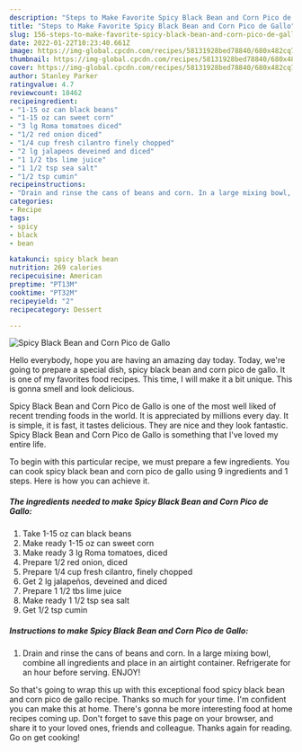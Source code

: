 ```yaml
---
description: "Steps to Make Favorite Spicy Black Bean and Corn Pico de Gallo"
title: "Steps to Make Favorite Spicy Black Bean and Corn Pico de Gallo"
slug: 156-steps-to-make-favorite-spicy-black-bean-and-corn-pico-de-gallo
date: 2022-01-22T10:23:40.661Z
image: https://img-global.cpcdn.com/recipes/58131928bed78840/680x482cq70/spicy-black-bean-and-corn-pico-de-gallo-recipe-main-photo.jpg
thumbnail: https://img-global.cpcdn.com/recipes/58131928bed78840/680x482cq70/spicy-black-bean-and-corn-pico-de-gallo-recipe-main-photo.jpg
cover: https://img-global.cpcdn.com/recipes/58131928bed78840/680x482cq70/spicy-black-bean-and-corn-pico-de-gallo-recipe-main-photo.jpg
author: Stanley Parker
ratingvalue: 4.7
reviewcount: 18462
recipeingredient:
- "1-15 oz can black beans"
- "1-15 oz can sweet corn"
- "3 lg Roma tomatoes diced"
- "1/2 red onion diced"
- "1/4 cup fresh cilantro finely chopped"
- "2 lg jalapeos deveined and diced"
- "1 1/2 tbs lime juice"
- "1 1/2 tsp sea salt"
- "1/2 tsp cumin"
recipeinstructions:
- "Drain and rinse the cans of beans and corn. In a large mixing bowl, combine all ingredients and place in an airtight container. Refrigerate for an hour before serving. ENJOY!"
categories:
- Recipe
tags:
- spicy
- black
- bean

katakunci: spicy black bean 
nutrition: 269 calories
recipecuisine: American
preptime: "PT13M"
cooktime: "PT32M"
recipeyield: "2"
recipecategory: Dessert

---
```



![Spicy Black Bean and Corn Pico de Gallo](https://img-global.cpcdn.com/recipes/58131928bed78840/680x482cq70/spicy-black-bean-and-corn-pico-de-gallo-recipe-main-photo.jpg)

Hello everybody, hope you are having an amazing day today. Today, we're going to prepare a special dish, spicy black bean and corn pico de gallo. It is one of my favorites food recipes. This time, I will make it a bit unique. This is gonna smell and look delicious.



Spicy Black Bean and Corn Pico de Gallo is one of the most well liked of recent trending foods in the world. It is appreciated by millions every day. It is simple, it is fast, it tastes delicious. They are nice and they look fantastic. Spicy Black Bean and Corn Pico de Gallo is something that I've loved my entire life.


To begin with this particular recipe, we must prepare a few ingredients. You can cook spicy black bean and corn pico de gallo using 9 ingredients and 1 steps. Here is how you can achieve it.

<!--inarticleads1-->

##### The ingredients needed to make Spicy Black Bean and Corn Pico de Gallo:

1. Take 1-15 oz can black beans
1. Make ready 1-15 oz can sweet corn
1. Make ready 3 lg Roma tomatoes, diced
1. Prepare 1/2 red onion, diced
1. Prepare 1/4 cup fresh cilantro, finely chopped
1. Get 2 lg jalapeños, deveined and diced
1. Prepare 1 1/2 tbs lime juice
1. Make ready 1 1/2 tsp sea salt
1. Get 1/2 tsp cumin




<!--inarticleads2-->

##### Instructions to make Spicy Black Bean and Corn Pico de Gallo:

1. Drain and rinse the cans of beans and corn. In a large mixing bowl, combine all ingredients and place in an airtight container. Refrigerate for an hour before serving. ENJOY!




So that's going to wrap this up with this exceptional food spicy black bean and corn pico de gallo recipe. Thanks so much for your time. I'm confident you can make this at home. There's gonna be more interesting food at home recipes coming up. Don't forget to save this page on your browser, and share it to your loved ones, friends and colleague. Thanks again for reading. Go on get cooking!
